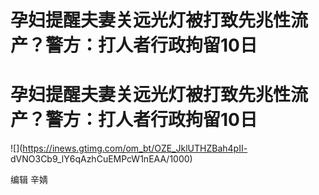 # 孕妇提醒夫妻关远光灯被打致先兆性流产？警方：打人者行政拘留10日

# 孕妇提醒夫妻关远光灯被打致先兆性流产？警方：打人者行政拘留10日

![](https://inews.gtimg.com/om_bt/OZE_JklUTHZBah4pII-
dVNO3Cb9_lY6qAzhCuEMPcW1nEAA/1000)

编辑 辛婧

